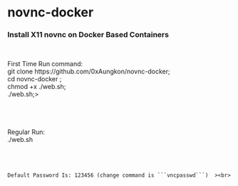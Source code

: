 # novnc-docker

<div>
  <h3>Install X11 novnc on Docker Based Containers</h3><br>
  <p>
    First Time Run command: <br>git clone https://github.com/0xAungkon/novnc-docker; <br>
cd novnc-docker ; <br>
chmod +x ./web.sh;<br>
./web.sh;><br><br><br><br><br>
    Regular Run:<br> 
./web.sh<br>
    <br><br><br>

    Default Password Is: 123456 (change command is ```vncpasswd```)  ><br>
    
  </p>
</div>

